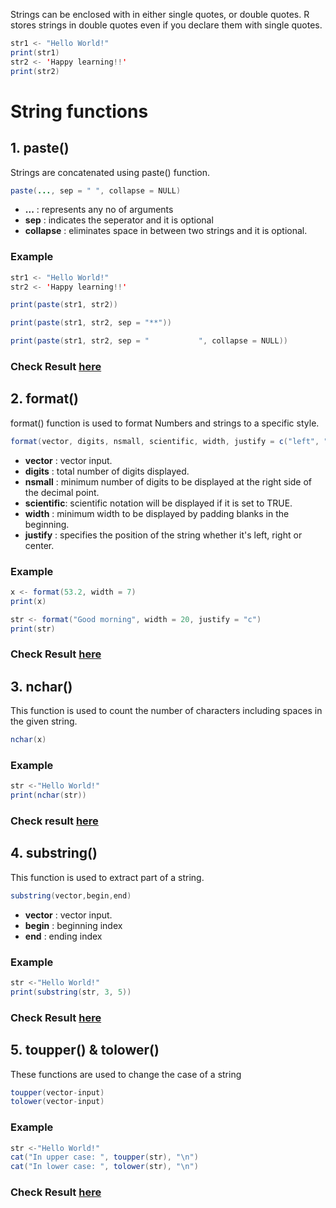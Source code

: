 Strings can be enclosed with in either single quotes, or double quotes. R stores strings in double quotes even if you declare them with single quotes.

```java
str1 <- "Hello World!"
print(str1)
str2 <- 'Happy learning!!'
print(str2)
```
# String functions

## 1. paste()

Strings are concatenated using paste() function.

```java
paste(..., sep = " ", collapse = NULL)
```

* **...** : represents any no of arguments
* **sep** : indicates the seperator and it is optional
* **collapse** : eliminates space in between two strings and it is optional.

### Example
```java
str1 <- "Hello World!"
str2 <- 'Happy learning!!'

print(paste(str1, str2))

print(paste(str1, str2, sep = "**"))

print(paste(str1, str2, sep = "           ", collapse = NULL))
```
### Check Result [here](https://onecompiler.com/r/3vs9wgsyv)

## 2. format()

format() function is used to format Numbers and strings  to a specific style.

```java
format(vector, digits, nsmall, scientific, width, justify = c("left", "right", "centre", "none")) 
```

* **vector** : vector input.
* **digits** : total number of digits displayed.
* **nsmall** : minimum number of digits to be displayed at the right side of the decimal point.
* **scientific**: scientific notation will be displayed if it is set to TRUE.
* **width** : minimum width to be displayed by padding blanks in the beginning.
* **justify** : specifies the position of the string whether it's left, right or center.

### Example

```java
x <- format(53.2, width = 7)
print(x)

str <- format("Good morning", width = 20, justify = "c")
print(str)
```
### Check Result [here](https://onecompiler.com/r/3vs9xavys)

## 3. nchar()

This function is used to count the number of characters including spaces in the given string.

```java
nchar(x)
```
### Example

```java
str <-"Hello World!"
print(nchar(str))
```
### Check result [here](https://onecompiler.com/r/3vs9xhvf4)

## 4. substring()

This function is used to extract part of a string.

```java
substring(vector,begin,end)
```
* **vector** : vector input.
* **begin** : beginning index
* **end** : ending index

### Example
```java
str <-"Hello World!"
print(substring(str, 3, 5))
```
### Check Result [here](https://onecompiler.com/r/3vs9y5qa2)

## 5. toupper() & tolower() 

These functions are used to change the case of a string
```java
toupper(vector-input)
tolower(vector-input)
```
### Example
```java
str <-"Hello World!"
cat("In upper case: ", toupper(str), "\n")
cat("In lower case: ", tolower(str), "\n")
```
### Check Result [here](https://onecompiler.com/r/3vs9y8bwx)